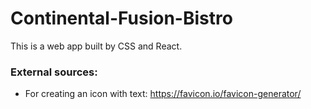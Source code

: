 # Continental-Fusion-Bistro
This is a web app built by CSS and React.  

### External sources:
- For creating an icon with text: https://favicon.io/favicon-generator/
